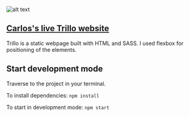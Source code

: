 ![alt text](https://imgur.com/8PjNT4x "Carlos's Trillo ")

## [Carlos's live Trillo website](http://trillo-carmar.surge.sh/ "Carlos Trillo website")

Trillo is a static webpage built with HTML and SASS. I used flexbox for positioning of the elements.

## Start development mode
Traverse to the project in your terminal.

To install dependencies: `npm install`

To start in development mode: `npm start`

<!-- Open [http://localhost:3000](http://localhost:3000) to view it in the browser. -->

